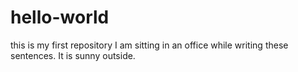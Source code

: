 # hello-world
this is my first repository
I am sitting in an office while writing these sentences.
It is sunny outside.
